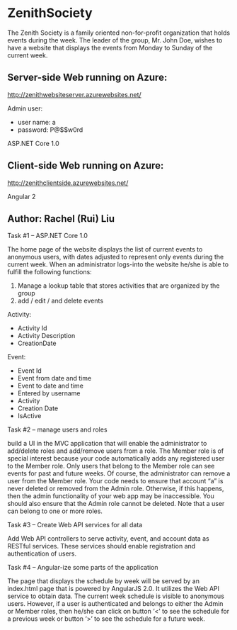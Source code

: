 # ZenithSociety
The Zenith Society is a family oriented non-for-profit organization that holds events during the week. The leader of the group, Mr. John Doe, wishes to have a website that displays the events from Monday to Sunday of the current week. 

## Server-side Web running on Azure:
http://zenithwebsiteserver.azurewebsites.net/

Admin user:
* user name: a
* password: P@$$w0rd

ASP.NET Core 1.0

## Client-side Web running on Azure:
http://zenithclientside.azurewebsites.net/

Angular 2

## Author: Rachel (Rui) Liu

Task #1 – ASP.NET Core 1.0

The home page of the website displays the list of current events to anonymous users, with dates adjusted to represent only events during the current week. When an administrator logs-into the website he/she is able to fulfill the following functions:
1. Manage a lookup table that stores activities that are organized by the group
2. add / edit / and delete events

Activity:
* Activity Id
* Activity Description
* CreationDate    

Event:
* Event Id
* Event from date and time
* Event to date and time
* Entered by username
* Activity
* Creation Date
* IsActive

Task #2 – manage users and roles

build a UI in the MVC application that will enable the administrator to add/delete roles and add/remove users from a role. The Member role is of special interest because your code automatically adds any registered user to the Member role. Only users that belong to the Member role can see events for past and future weeks. Of course, the administrator can remove a user from the Member role.
Your code needs to ensure that account “a” is never deleted or removed from the Admin role. Otherwise, if this happens, then the admin functionality of your web app may be inaccessible. You should also ensure that the Admin role cannot be deleted.
Note that a user can belong to one or more roles.

Task #3  – Create Web API services for all data

Add Web API controllers to serve activity, event, and account data as RESTful services. These services should enable registration and authentication of users. 

Task #4  – Angular-ize some parts of the application

The page that displays the schedule by week will be served by an index.html page that is powered by AngularJS 2.0.  It utilizes the Web API service to obtain data. 
The current week schedule is visible to anonymous users. However, if a user is authenticated and belongs to either the Admin or Member roles, then he/she can click on button ‘<’ to see the schedule for a previous week or button ‘>’ to see the schedule for a future week.



